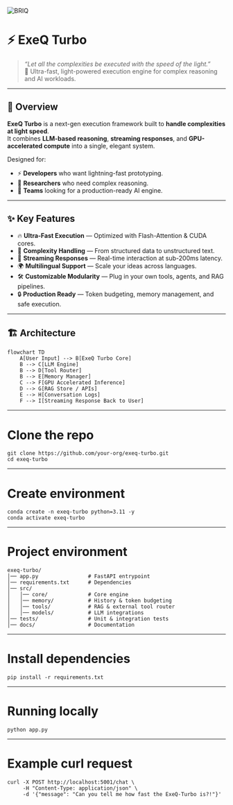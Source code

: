 ![BRIQ](https://github.com/user-attachments/assets/c3a4af45-30c2-45e9-b2d9-831be9aca6c4)

# ⚡️ ExeQ Turbo

> *“Let all the complexities be executed with the speed of the light.”*  
> 🚀 Ultra-fast, light-powered execution engine for complex reasoning and AI workloads.

---

## 🌌 Overview

**ExeQ Turbo** is a next-gen execution framework built to **handle complexities at light speed**.  
It combines **LLM-based reasoning**, **streaming responses**, and **GPU-accelerated compute** into a single, elegant system.

Designed for:
- ⚡️ **Developers** who want lightning-fast prototyping.  
- 🧠 **Researchers** who need complex reasoning.  
- 🏢 **Teams** looking for a production-ready AI engine.

---

## ✨ Key Features

- 🔥 **Ultra-Fast Execution** — Optimized with Flash-Attention & CUDA cores.  
- 🧩 **Complexity Handling** — From structured data to unstructured text.  
- 📡 **Streaming Responses** — Real-time interaction at sub-200ms latency.  
- 🌍 **Multilingual Support** — Scale your ideas across languages.  
- 🛠 **Customizable Modularity** — Plug in your own tools, agents, and RAG pipelines.  
- 🔒 **Production Ready** — Token budgeting, memory management, and safe execution.

---

## 🏗 Architecture

```mermaid
flowchart TD
    A[User Input] --> B[ExeQ Turbo Core]
    B --> C[LLM Engine]
    B --> D[Tool Router]
    B --> E[Memory Manager]
    C --> F[GPU Accelerated Inference]
    D --> G[RAG Store / APIs]
    E --> H[Conversation Logs]
    F --> I[Streaming Response Back to User]
```
---

# Clone the repo
```
git clone https://github.com/your-org/exeq-turbo.git
cd exeq-turbo
```

---

# Create environment
```
conda create -n exeq-turbo python=3.11 -y
conda activate exeq-turbo
```

---

# Project environment
```
exeq-turbo/
│── app.py                # FastAPI entrypoint
│── requirements.txt      # Dependencies
│── src/
│   │── core/             # Core engine
│   │── memory/           # History & token budgeting
│   │── tools/            # RAG & external tool router
│   │── models/           # LLM integrations
│── tests/                # Unit & integration tests
│── docs/                 # Documentation
```

---

# Install dependencies
```
pip install -r requirements.txt
```

---

# Running locally
```
python app.py
```

---

# Example curl request
```
curl -X POST http://localhost:5001/chat \
     -H "Content-Type: application/json" \
     -d '{"message": "Can you tell me how fast the ExeQ-Turbo is?!"}'
```
